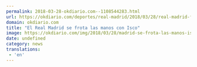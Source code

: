 ```yaml
---
permalink: 2018-03-28-okdiario.com--1108544283.html
url: https://okdiario.com/deportes/real-madrid/2018/03/28/real-madrid-frota-manos-isco-2037854
domain: okdiario.com
title: "El Real Madrid se frota las manos con Isco"
image: https://okdiario.com/img/2018/03/28/madrid-se-frota-las-manos-isco-interior-1.jpg
date: undefined
category: news
translations: 
 - 'en'
---
```


